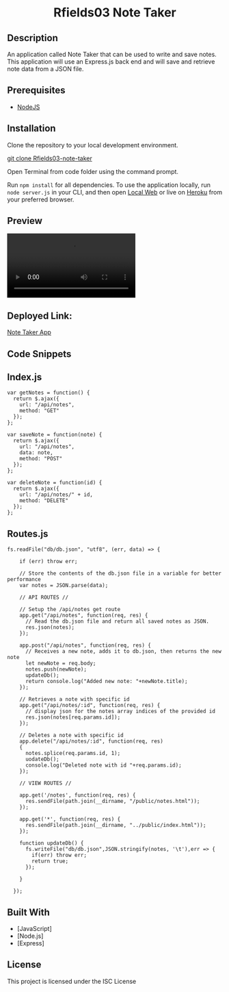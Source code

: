 <h1 align="center">Rfields03 Note Taker</h1>


## Description

An application called Note Taker that can be used to write and save notes. This application will use an Express.js back end and will save and retrieve note data from a JSON file.

## Prerequisites
* [NodeJS](https://nodejs.org/)

## Installation

Clone the repository to your local development environment.

[git clone Rfields03-note-taker](https://github.com/Rfields03/Rfields03-note-taker)


Open Terminal from code folder using the command prompt.

Run `npm install` for all dependencies.  To use the application locally, run `node server.js` in your CLI, and then open [Local Web](http://localhost:3000/) or live on [Heroku](https://still-ridge-23907.herokuapp.com/public/notes.html) from your preferred browser.

## Preview
![Application Preview - Replay at 720p for optimal viewing](express.js-demo.mp4)

## Deployed Link:
[Note Taker App](https://still-ridge-23907.herokuapp.com/public/notes.html)

## Code Snippets

## Index.js
```
var getNotes = function() {
  return $.ajax({
    url: "/api/notes",
    method: "GET"
  });
};

var saveNote = function(note) {
  return $.ajax({
    url: "/api/notes",
    data: note,
    method: "POST"
  });
};

var deleteNote = function(id) {
  return $.ajax({
    url: "/api/notes/" + id,
    method: "DELETE"
  });
};
```
## Routes.js
```
fs.readFile("db/db.json", "utf8", (err, data) => {

    if (err) throw err;

    // Store the contents of the db.json file in a variable for better performance
    var notes = JSON.parse(data);

    // API ROUTES //

    // Setup the /api/notes get route
    app.get("/api/notes", function(req, res) {
      // Read the db.json file and return all saved notes as JSON.
      res.json(notes);
    });

    app.post("/api/notes", function(req, res) {
      // Receives a new note, adds it to db.json, then returns the new note
      let newNote = req.body;
      notes.push(newNote);
      updateDb();
      return console.log("Added new note: "+newNote.title);
    });

    // Retrieves a note with specific id
    app.get("/api/notes/:id", function(req, res) {
      // display json for the notes array indices of the provided id
      res.json(notes[req.params.id]);
    });

    // Deletes a note with specific id
    app.delete("/api/notes/:id", function(req, res)
    {
      notes.splice(req.params.id, 1);
      uodateDb();
      console.log("Deleted note with id "+req.params.id);
    });

    // VIEW ROUTES //

    app.get('/notes', function(req, res) {
      res.sendFile(path.join(__dirname, "/public/notes.html"));
    });

    app.get('*', function(req, res) {
      res.sendFile(path.join(__dirname, "../public/index.html"));
    });

    function updateDb() {
      fs.writeFile("db/db.json",JSON.stringify(notes, '\t'),err => {
        if(err) throw err;
        return true;
      });

    }

  });
```

## Built With
* [JavaScript]
* [Node.js]
* [Express]

## License
This project is licensed under the ISC License

    

    
